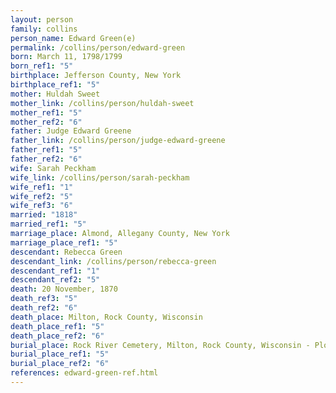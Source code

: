 ```yaml
---
layout: person
family: collins
person_name: Edward Green(e)
permalink: /collins/person/edward-green
born: March 11, 1798/1799
born_ref1: "5"
birthplace: Jefferson County, New York
birthplace_ref1: "5"
mother: Huldah Sweet
mother_link: /collins/person/huldah-sweet
mother_ref1: "5"
mother_ref2: "6"
father: Judge Edward Greene
father_link: /collins/person/judge-edward-greene
father_ref1: "5"
father_ref2: "6"
wife: Sarah Peckham
wife_link: /collins/person/sarah-peckham
wife_ref1: "1"
wife_ref2: "5"
wife_ref3: "6"
married: "1818"
married_ref1: "5"
marriage_place: Almond, Allegany County, New York
marriage_place_ref1: "5"
descendant: Rebecca Green
descendant_link: /collins/person/rebecca-green
descendant_ref1: "1"
descendant_ref2: "5"
death: 20 November, 1870
death_ref3: "5"
death_ref2: "6"
death_place: Milton, Rock County, Wisconsin
death_place_ref1: "5"
death_place_ref2: "6"
burial_place: Rock River Cemetery, Milton, Rock County, Wisconsin - Plot 67
burial_place_ref1: "5"
burial_place_ref2: "6"
references: edward-green-ref.html
---
```

